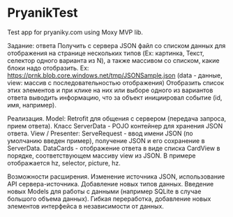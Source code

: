 # PryanikTest
Test app for pryaniky.com using Moxy MVP lib.

Задание: ответа 
  Получить с сервера JSON файл со списком данных для отображения на странице нескольких типов (Ex: картинка, Текст, селектор одного варианта из N), а также массивом со списком, какие блоки надо отобразить. Ex: https://prnk.blob.core.windows.net/tmp/JSONSample.json (data - данные, view: массив с последовательностью отображения)
  Отобразить список этих элементов и при клике на них или выборе одного из вариантов ответа выводить информацию, что за объект инициировал событие (id, имя, например).

Реализация.
  Model: Retrofit для общения с сервером (передача запроса, прием ответа). Класс ServerData - POJO контейнер для хранения JSON ответа.
  View / Presenter: ServeRequest - ввод имени JSON (по умолчанию введен пример), получение JSON и его сохранение в ServerData. DataCards - отображение ответа в виде списка CardView в порядке, соответствующем массиву view из JSON. В примере отображается hz, selector, picture, hz.
  
Возможности расширения. 
  Изменение источника JSON, использование API сервера-источника.
  Добавление новых типов данных.
  Введение новых Models для работы с данными (например SQLite в случае большого объема данных).
  Гибкая переработка, добавление новых элементов интерфейса в независимости от данных.
